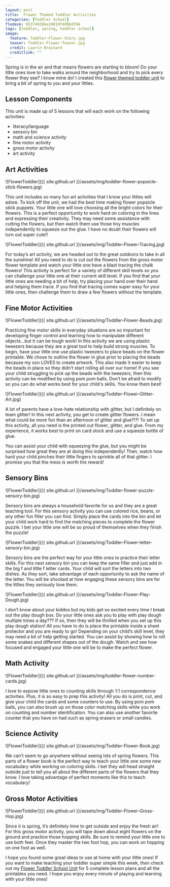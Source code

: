```yaml
---
layout: post
title:  Flower Themed Toddler Activities
categories: [Toddler School]
flodesk: 65374920be19019fdd96d794
tags: [toddler, spring, toddler school]
image:
  feature: Toddler-Flower-Story.jpg
  teaser: Toddler-Flower-Teaser.jpg
  credit: Laurin Brainard
  creditlink: ""
---
```

Spring is in the air and that means flowers are starting to bloom! Do your little ones love to take walks around the neighborhood and try to pick every flower they see? I know mine do! I created this [flower themed toddler unit](https://www.teacherspayteachers.com/Product/Toddler-School-Lesson-Plans-Flower-Themed-Activities-Homeschool-Classroom-4537052?st=1f6effd49a447a67c15a3ac86f29d15e) to bring a bit of spring to you and your littles. 

## Lesson Components 
This unit is made up of 5 lessons that will each work on the following activities:
- literacy/language 
- sensory bin 
- math and science activity 
- fine motor activity 
- gross motor activity 
- art activity 

## Art Activities 

![FlowerToddler]({{ site.github.url }}/assets/img/toddler-flower-popsicle-stick-flowers.jpg)

This unit includes so many fun art activities that I know your littles will adore. To kick off the unit, we had the best time making flower popsicle stick puppets. Your little one will love choosing all the bright colors for their flowers. This is a perfect opportunity to work hard on coloring in the lines and expressing their creativity. They may need some assistance with cutting the flowers, but then watch them use those tiny muscles independently to squeeze out the glue. I have no doubt their flowers will turn out super cute!! 

![FlowerToddler]({{ site.github.url }}/assets/img/Toddler-Flower-Tracing.jpg)

For today’s art activity, we are headed out to the great outdoors to take in all the sunshine! All you need to do is cut out the flowers from the gross motor flower template and watch your little one have a blast tracing the chalk flowers! This activity is perfect for a variety of different skill levels so you can challenge your little one at their current skill level. If you find that your little ones are needing a bit of help, try placing your hand over their hand and helping them trace. If you find that tracing comes super easy for your little ones, then challenge them to draw a few flowers without the template. 

## Fine Motor Activities 

![FlowerToddler]({{ site.github.url }}/assets/img/Toddler-Flower-Beads.jpg)

Practicing fine motor skills in everyday situations are so important for developing finger control and learning how to manipulate different objects...but it can be tough work! In this activity we are using plastic tweezers because they are a great tool to help build strong muscles. To begin, have your little one use plastic tweezers to place beads on the flower printable. We chose to outline the flower in glue prior to placing the beads because my son LOVES to create artwork. This also made it easier to keep the beads in place so they didn’t start rolling all over our home!
If you see your child struggling to pick up the beads with the tweezers, then this activity can be modified by using pom pom balls. Don’t be afraid to modify so you can do what works best for your child's skills. You know them best! 

![FlowerToddler]({{ site.github.url }}/assets/img/Toddler-Flower-Glitter-Art.jpg)

A lot of parents have a love-hate relationship with glitter, but I definitely on team glitter! In this next activity, you get to create glitter flowers. I mean what could be more fun than an afternoon of glitter and glue?!?! To set up this activity, all you need is the printed out flower, glitter, and glue. From my experience, it works best to print on card stock and use a squeeze bottle of glue. 

You can assist your child with squeezing the glue, but you might be surprised how great they are at doing this independently! Then, watch how hard your child pinches their little fingers to sprinkle all of that glitter. I promise you that the mess is worth the reward! 

## Sensory Bins 

![FlowerToddler]({{ site.github.url }}/assets/img/Toddler-flower-puzzle-sensory-bin.jpg)

Sensory bins are always a household favorite for us and they are a great teaching tool.  For this sensory activity you can use colored rice, beans, or any other fun filler you can find. Simply place the cards into the bin and let your child work hard to find the matching pieces to complete the flower puzzle. I bet your little one will be so proud of themselves when they finish the puzzle!

![FlowerToddler]({{ site.github.url }}/assets/img/Toddler-Flower-letter-sensory-bin.jpg)

Sensory bins are the perfect way for your little ones to practice their letter skills. For this next sensory bin you can keep the same filler and just add in the big f and little f letter cards. Your child will sort the letters into two dishes. As they sort, take advantage of each opportunity to ask the name of the letter. You will be shocked at how engaging these sensory bins are for the littles they seriously love them. 

![FlowerToddler]({{ site.github.url }}/assets/img/Toddler-Flower-Play-Dough.jpg)

I don’t know about your kiddos but my kids get so excited every time I break out the play dough box. Do your little ones ask you to play with play dough multiple times a day??? If so, then they will be thrilled when you set up this play dough station! All you have to do is place the printable inside a sheet protector and you are ready to go! Depending on your child’s skill level, they may need a bit of help getting started. You can assist by showing how to roll some snakes and different shapes out of the dough. Watch and see how focused and engaged your little one will be to make the perfect flower. 

## Math Activity 

![FlowerToddler]({{ site.github.url }}/assets/img/toddler-flower-number-cards.jpg)

I love to expose little ones to counting skills through 1:1 correspondence activities. Plus, it is so easy to prep this activity! All you do is print, cut, and give your child the cards and some counters to use. By using pom pom balls, you can also brush up on those color matching skills while you work on counting and number identification. You can also use another favorite counter that you have on had such as spring erasers or small candies. 

## Science Activity 

![FlowerToddler]({{ site.github.url }}/assets/img/Toddler-Flower-Book.jpg)

We can’t seem to go anywhere without seeing lots of spring flowers. This parts of a flower book is the perfect way to teach your little one some new vocabulary while working on coloring skills. I bet they will head straight outside just to tell you all about the different parts of the flowers that they know. I love taking advantage of perfect moments like this to teach vocabulary!

## Gross Motor Activities 

![FlowerToddler]({{ site.github.url }}/assets/img/Toddler-Flower-Gross-Hop.jpg)

Since it is spring, it’s definitely time to get outside and enjoy the fresh air! For this gross motor activity, you will tape down about eight flowers on the ground and practice those hopping skills. Be sure to remind your little one to use both feet. Once they master the two foot hop, you can work on hopping on one foot as well. 

I hope you found some great ideas to use at home with your little ones! If you want to make teaching your toddler super simple this week, then check out my [Flower Toddler School Unit](https://www.teacherspayteachers.com/Product/Toddler-School-Lesson-Plans-Flower-Themed-Activities-Homeschool-Classroom-4537052?st=1f6effd49a447a67c15a3ac86f29d15e) for 5 complete lesson plans and all the printables you need. I hope you enjoy every minute of playing and learning with your little ones!
